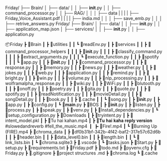 Friday/
├── Brain/
│   ├── data/
│   │   ├── __init__.py
│   │   ├── command_processor.py
│   │   ├── RAG/
│   │   │   ├── data
|   |   |   |   ├── Friday_Voice_Assistant.pdf
|   |   |   |   ├── india.md
│   │   │   ├── save_emb.py
│   │   │   ├── retrive_answers.py
Friday/
├── Brain/
│   ├── data/
│   │   ├── __init__.py
│   │   ├── application_map.json
│   ├── services/
│   │   ├── __init__.py
│   │   ├── application.py


📦Friday
 ┣ 📂Brain
 ┃ ┣ 📂utilities
 ┃ ┃ ┗ 📜readEnv.py
 ┃ ┣ 📂services
 ┃ ┃ ┣ 📂command_processor_helpers
 ┃ ┃ ┃ ┣ 📜__init__.py
 ┃ ┃ ┃ ┣ 📜classify_command.py
 ┃ ┃ ┃ ┣ 📜extract_arguments.py
 ┃ ┃ ┃ ┗ 📜execute_function.py
 ┃ ┃ ┣ 📂spotify
 ┃ ┃ ┃ ┗ 📜app.py
 ┃ ┃ ┣ 📜__init__.py
 ┃ ┃ ┣ 📜command_processor.py
 ┃ ┃ ┣ 📜response.py
 ┃ ┃ ┣ 📜memory.py
 ┃ ┃ ┣ 📜news.py
 ┃ ┃ ┣ 📜weather.py
 ┃ ┃ ┣ 📜jokes.py
 ┃ ┃ ┣ 📜web.py
 ┃ ┃ ┣ 📜application.py
 ┃ ┃ ┣ 📜remind.py
 ┃ ┃ ┣ 📜bright.py
 ┃ ┃ ┣ 📜win.py
 ┃ ┃ ┣ 📜volume.py
 ┃ ┃ ┣ 📜nlp_processing.py
 ┃ ┃ ┣ 📜wolframalpha_response.py
 ┃ ┃ ┣ 📜wiki.py
 ┃ ┃ ┣ 📜WiFi.py
 ┃ ┃ ┣ 📜blutooth.py
 ┃ ┃ ┣ 📜onoff.py
 ┃ ┃ ┣ 📜poetry.py
 ┃ ┃ ┣ 📜gita.py
 ┃ ┃ ┣ 📜quote.py
 ┃ ┃ ┣ 📜spotify.py
 ┃ ┃ ┣ 📜readNotification.py
 ┃ ┃ ┣ 📜movieDetail.py
 ┃ ┃ ┣ 📜songDetail.py
 ┃ ┃ ┣ 📜book.py
 ┃ ┃ ┣ 📜.cache
 ┃ ┃ ┗ 📜song.py
 ┃ ┣ 📜__init__.py
 ┃ ┣ 📜app.py
 ┃ ┣ 📜config.py
 ┃ ┗ 📜__main__.py
 ┣ 📂BOS
 ┃ ┣ 📜__init__.py
 ┃ ┣ 📜listen.py
 ┃ ┣ 📜process.py
 ┃ ┣ 📜speak.py
 ┃ ┣ 📜venv.py
 ┃ ┣ 📜Install_dependencies.py
 ┃ ┗ 📜setup_configuration.py
 ┣ 📂Downloads
 ┃ ┣ 📜tryintent.py
 ┃ ┣ 📜intent_model.pkl
 ┃ ┣ 📜Tu hai kahan.mp4
 ┃ ┣ 📜𝐓𝐮 𝐡𝐚𝐢 𝐤𝐚𝐡𝐚 𝐫𝐞𝐩𝐥𝐲 𝐯𝐞𝐫𝐬𝐢𝐨𝐧 #slowedandreverb #fell_the_music.mp4
 ┃ ┣ 📜Fire!.mp4
 ┃ ┗ 📜Burning Up (FIRE).mp4
 ┣ 📂chroma_data
 ┃ ┣ 📂df0b31bf-342b-4f42-baf2-317e57c62d6b
 ┃ ┃ ┣ 📜header.bin
 ┃ ┃ ┣ 📜data_level0.bin
 ┃ ┃ ┣ 📜length.bin
 ┃ ┃ ┗ 📜link_lists.bin
 ┃ ┗ 📜chroma.sqlite3
 ┣ 📂.vscode
 ┃ ┗ 📜tasks.json
 ┣ 📜Start.py
 ┣ 📜setup.py
 ┣ 📜requirements.txt
 ┣ 📜Friday.pdf
 ┣ 📜todo.md
 ┣ 📜pyvenv.cfg
 ┣ 📜Friday.py
 ┣ 📜.gitignore
 ┣ 📜project structures .md
 ┣ 📜chroma.log
 ┗ 📜.cache

		